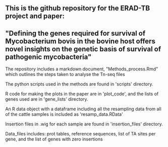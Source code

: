 ## This is the github repository for the ERAD-TB project and paper:

## "Defining the genes required for survival of Mycobacterium bovis in the bovine host offers novel insights on the genetic basis of survival of pathogenic mycobacteria"

The repository includes a markdown document, "Methods_process.Rmd" which outlines the steps taken to analyse the Tn-seq files

The python scripts used in the methods are found in 'scripts' directory.

R code for making the plots in the paper are in 'plot_code', and the lists of genes used are in 'gene_lists' directory.

An R data object with a dataframe including all the resampling data from all of the cattle samples is included as 'resamp_data.RData'

Insertion files in .wig for each sample are found in 'insertion_files' directory.

Data_files includes: prot tables, reference sequences, list of TA sites per gene, and the list of genes with zero insertions


